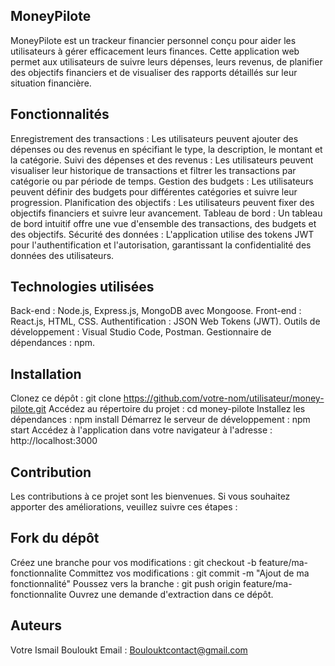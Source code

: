 ## MoneyPilote

MoneyPilote est un trackeur financier personnel conçu pour aider les utilisateurs à gérer efficacement leurs finances. Cette application web permet aux utilisateurs de suivre leurs dépenses, leurs revenus, de planifier des objectifs financiers et de visualiser des rapports détaillés sur leur situation financière.

## Fonctionnalités

Enregistrement des transactions : Les utilisateurs peuvent ajouter des dépenses ou des revenus en spécifiant le type, la description, le montant et la catégorie.
Suivi des dépenses et des revenus : Les utilisateurs peuvent visualiser leur historique de transactions et filtrer les transactions par catégorie ou par période de temps.
Gestion des budgets : Les utilisateurs peuvent définir des budgets pour différentes catégories et suivre leur progression.
Planification des objectifs : Les utilisateurs peuvent fixer des objectifs financiers et suivre leur avancement.
Tableau de bord : Un tableau de bord intuitif offre une vue d'ensemble des transactions, des budgets et des objectifs.
Sécurité des données : L'application utilise des tokens JWT pour l'authentification et l'autorisation, garantissant la confidentialité des données des utilisateurs.

## Technologies utilisées

Back-end : Node.js, Express.js, MongoDB avec Mongoose.
Front-end : React.js, HTML, CSS.
Authentification : JSON Web Tokens (JWT).
Outils de développement : Visual Studio Code, Postman.
Gestionnaire de dépendances : npm.

## Installation

Clonez ce dépôt : git clone https://github.com/votre-nom/utilisateur/money-pilote.git
Accédez au répertoire du projet : cd money-pilote
Installez les dépendances : npm install
Démarrez le serveur de développement : npm start
Accédez à l'application dans votre navigateur à l'adresse : http://localhost:3000

## Contribution

Les contributions à ce projet sont les bienvenues. Si vous souhaitez apporter des améliorations, veuillez suivre ces étapes :

## Fork du dépôt

Créez une branche pour vos modifications : git checkout -b feature/ma-fonctionnalite
Committez vos modifications : git commit -m "Ajout de ma fonctionnalité"
Poussez vers la branche : git push origin feature/ma-fonctionnalite
Ouvrez une demande d'extraction dans ce dépôt.

## Auteurs

Votre Ismail Bouloukt
Email : Boulouktcontact@gmail.com

